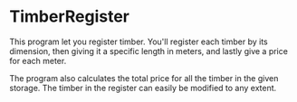 # TimberRegister
This program let you register timber. You'll register each timber by its dimension, then giving it a specific length in meters, and lastly give a price for each meter.

The program also calculates the total price for all the timber in the given storage. The timber in the register can easily be modified to any extent.
